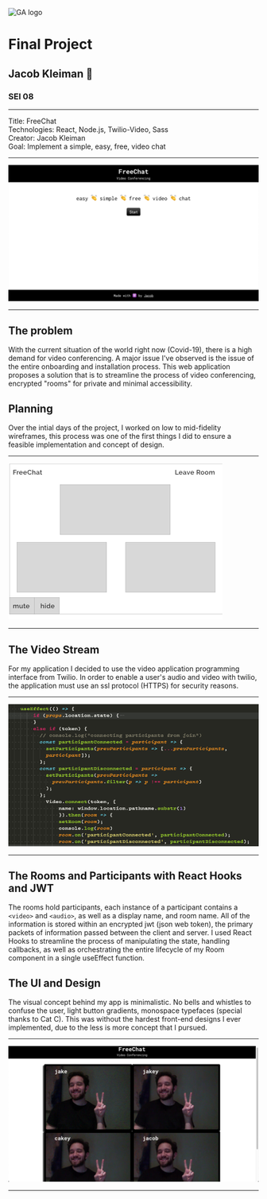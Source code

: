 ![GA logo](https://camo.githubusercontent.com/6ce15b81c1f06d716d753a61f5db22375fa684da/68747470733a2f2f67612d646173682e73332e616d617a6f6e6177732e636f6d2f70726f64756374696f6e2f6173736574732f6c6f676f2d39663838616536633963333837313639306533333238306663663535376633332e706e67)

# Final Project 
## Jacob Kleiman 🌴
### SEI 08

<hr>

Title: FreeChat<br>
Technologies: React, Node.js, Twilio-Video, Sass<br>
Creator: Jacob Kleiman<br>
Goal: Implement a simple, easy, free, video chat
<hr>

![Splash](images/splashpage.png)

<hr>

## The problem

With the current situation of the world right now (Covid-19), there is a high demand for video conferencing. A major issue I've observed is the issue of the entire onboarding and installation process. This web application proposes a solution that is to streamline the process of video conferencing, encrypted "rooms" for private and minimal accessibility.


## Planning
Over the intial days of the project, I worked on low to mid-fidelity wireframes, this process was one of the first things I did to ensure a feasible implementation and concept of design.

<hr>

![Splash](images/wire.png)

<hr>


## The Video Stream

For my application I decided to use the video application programming interface from Twilio. In order to enable a user's audio and video with twilio, the application must use an ssl protocol (HTTPS) for security reasons.

<hr>

![Bubble-class](images/hooks.png)

<hr>

## The Rooms and Participants with React Hooks and JWT

The rooms hold participants, each instance of a participant contains a ```<video>``` and ```<audio>```, as well as a display name, and room name. All of the information is stored within an encrypted jwt (json web token), the primary packets of information passed between the client and server.
I used React Hooks to streamline the process of manipulating the state, handling callbacks, as well as orchestrating the entire lifecycle of my Room component in a single useEffect function.

## The UI and Design

The visual concept behind my app is minimalistic. No bells and whistles to confuse the user, light button gradients, monospace typefaces (special thanks to Cat C). This was without the hardest front-end designs I ever implemented, due to the less is more concept that I pursued.

<hr>

![Splash](images/splash.png)

<hr>
